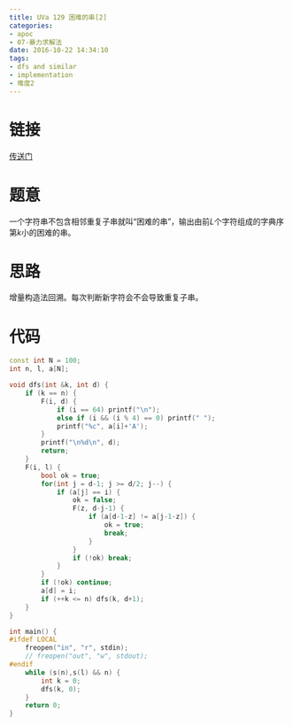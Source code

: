 ```yaml
---
title: UVa 129 困难的串[2]
categories:
- apoc
- 07-暴力求解法
date: 2016-10-22 14:34:10
tags:
- dfs and similar
- implementation
- 难度2
---
```

# 链接
[传送门](https://uva.onlinejudge.org/index.php?option=com_onlinejudge&Itemid=8&page=show_problem&problem=65)

# 题意
一个字符串不包含相邻重复子串就叫“困难的串”，输出由前$L$个字符组成的字典序第$k$小的困难的串。

# 思路
增量构造法回溯。每次判断新字符会不会导致重复子串。

# 代码
```cpp
const int N = 100;
int n, l, a[N];

void dfs(int &k, int d) {
	if (k == n) {
		F(i, d) {
			if (i == 64) printf("\n");
			else if (i && (i % 4) == 0) printf(" ");
			printf("%c", a[i]+'A');
		}
		printf("\n%d\n", d);
		return;
	}
	F(i, l) {
		bool ok = true;
		for(int j = d-1; j >= d/2; j--) {
			if (a[j] == i) {
				ok = false;
				F(z, d-j-1) {
					if (a[d-1-z] != a[j-1-z]) {
						ok = true;
						break;
					}
				}
				if (!ok) break;
			}
		}
		if (!ok) continue;
		a[d] = i;
		if (++k <= n) dfs(k, d+1);
	}
}

int main() {
#ifdef LOCAL
    freopen("in", "r", stdin);
    // freopen("out", "w", stdout);
#endif
	while (s(n),s(l) && n) {
		int k = 0;
		dfs(k, 0);
	}
	return 0;
}
```